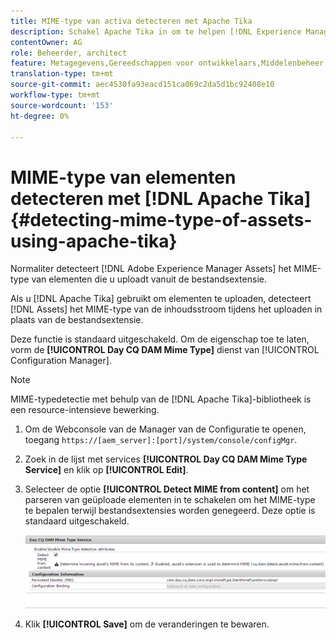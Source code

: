 ```yaml
---
title: MIME-type van activa detecteren met Apache Tika
description: Schakel Apache Tika in om te helpen [!DNL Experience Manager Assets] het MIME-type van elementen van de inhoudsstroom te detecteren tijdens het uploaden in plaats van de bestandsextensie.
contentOwner: AG
role: Beheerder, architect
feature: Metagegevens,Gereedschappen voor ontwikkelaars,Middelenbeheer
translation-type: tm+mt
source-git-commit: aec4530fa93eacd151ca069c2da5d1bc92408e10
workflow-type: tm+mt
source-wordcount: '153'
ht-degree: 0%

---
```



# MIME-type van elementen detecteren met [!DNL Apache Tika] {#detecting-mime-type-of-assets-using-apache-tika}

Normaliter detecteert [!DNL Adobe Experience Manager Assets] het MIME-type van elementen die u uploadt vanuit de bestandsextensie.

Als u [!DNL Apache Tika] gebruikt om elementen te uploaden, detecteert [!DNL Assets] het MIME-type van de inhoudsstroom tijdens het uploaden in plaats van de bestandsextensie.

Deze functie is standaard uitgeschakeld. Om de eigenschap toe te laten, vorm de **[!UICONTROL Day CQ DAM Mime Type]** dienst van [!UICONTROL Configuration Manager].

>[!NOTE]
>
>MIME-typedetectie met behulp van de [!DNL Apache Tika]-bibliotheek is een resource-intensieve bewerking.

1. Om de Webconsole van de Manager van de Configuratie te openen, toegang `https://[aem_server]:[port]/system/console/configMgr`.

1. Zoek in de lijst met services **[!UICONTROL Day CQ DAM Mime Type Service]** en klik op **[!UICONTROL Edit]**.

1. Selecteer de optie **[!UICONTROL Detect MIME from content]** om het parseren van geüploade elementen in te schakelen om het MIME-type te bepalen terwijl bestandsextensies worden genegeerd. Deze optie is standaard uitgeschakeld.

   ![chlimage_1-333](assets/chlimage_1-333.png)

1. Klik **[!UICONTROL Save]** om de veranderingen te bewaren.
